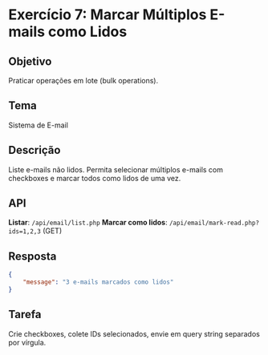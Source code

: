# Exercício 7: Marcar Múltiplos E-mails como Lidos

## Objetivo

Praticar operações em lote (bulk operations).

## Tema

Sistema de E-mail

## Descrição

Liste e-mails não lidos. Permita selecionar múltiplos e-mails com checkboxes e marcar todos como lidos de uma vez.

## API

**Listar**: `/api/email/list.php`
**Marcar como lidos**: `/api/email/mark-read.php?ids=1,2,3` (GET)

## Resposta
```json
{
    "message": "3 e-mails marcados como lidos"
}
```

## Tarefa

Crie checkboxes, colete IDs selecionados, envie em query string separados por vírgula.
